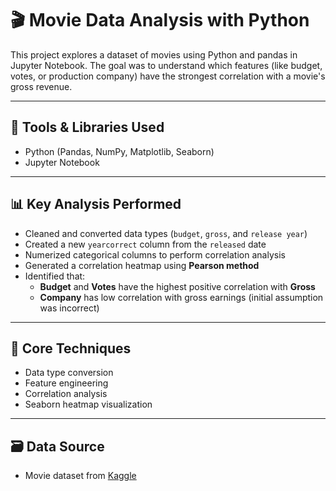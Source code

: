 # 🎬 Movie Data Analysis with Python

This project explores a dataset of movies using Python and pandas in Jupyter Notebook. The goal was to understand which features (like budget, votes, or production company) have the strongest correlation with a movie's gross revenue.

---

## 🧰 Tools & Libraries Used

- Python (Pandas, NumPy, Matplotlib, Seaborn)
- Jupyter Notebook

---

## 📊 Key Analysis Performed

- Cleaned and converted data types (`budget`, `gross`, and `release year`)
- Created a new `yearcorrect` column from the `released` date
- Numerized categorical columns to perform correlation analysis
- Generated a correlation heatmap using **Pearson method**
- Identified that:
  - **Budget** and **Votes** have the highest positive correlation with **Gross**
  - **Company** has low correlation with gross earnings (initial assumption was incorrect)

---

## 🧪 Core Techniques

- Data type conversion
- Feature engineering
- Correlation analysis
- Seaborn heatmap visualization

---

## 🗃️ Data Source

- Movie dataset from [Kaggle](https://www.kaggle.com/)  
